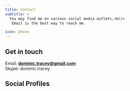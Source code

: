 ```yaml
---
title: Contact
subtitle: >
  You may find me on various social media outlets,<br/>
   Email is the best way to reach me.

icon: phone
---
```


## Get in touch

Email: <a href="mailto:dominic.tracey@gmail.com">__dominic.tracey@gmail.com__</a><br/>
Skype: dominic.tracey<br/>

## Social Profiles

<a href='//www.linkedin.com/in/dominic-tracey' target='blank' class='no-dec'><i class='icon-social-linkedin big'></i></a>
<a href='//www.facebook.com/dominic.tracey.1' target='blank' class='no-dec'><i class='icon-social-facebook big'></i></a>
<a href='//www.github.com/dominictracey' target='blank' class='no-dec'><i class='icon-social-github big'></i></a>
<a href='//www.instagram.com/dominictracey' target='blank' class='no-dec'><i class='icon-social-instagram big'></i></a>
<a href='//www.twitter.com/aquilon7' target='blank' class='no-dec'><i class='icon-social-twitter big'></i></a>
<a href='//plus.google.com/u/0/+DominicTracey' target='blank' class='no-dec'><i class='icon-social-google big'></i></a>
<a href='//www.youtube.com/user/dominictracey' target='blank' class='no-dec'><i class='icon-social-youtube big'></i></a>
